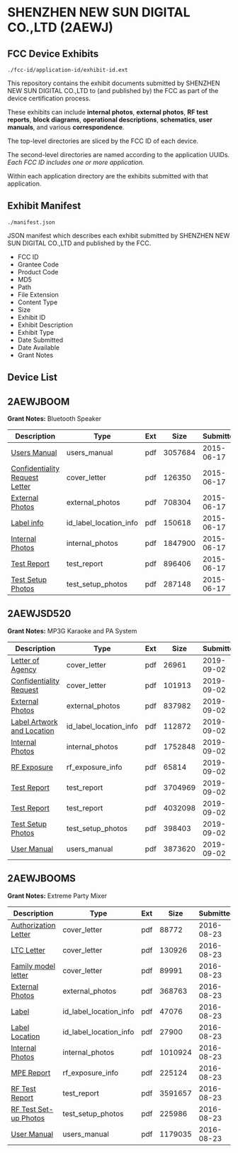 # SHENZHEN NEW SUN DIGITAL CO.,LTD (2AEWJ)
## FCC Device Exhibits

```
./fcc-id/application-id/exhibit-id.ext
```

This repository contains the exhibit documents submitted by SHENZHEN NEW SUN DIGITAL CO.,LTD to (and published by) the FCC as part of the device certification process.

These exhibits can include **internal photos**, **external photos**, **RF test reports**, **block diagrams**, **operational descriptions**, **schematics**, **user manuals**, and various **correspondence**.

The top-level directories are sliced by the FCC ID of each device.

The second-level directories are named according to the application UUIDs. *Each FCC ID includes one or more application.*

Within each application directory are the exhibits submitted with that application. 

## Exhibit Manifest

```
./manifest.json
```

JSON manifest which describes each exhibit submitted by SHENZHEN NEW SUN DIGITAL CO.,LTD and published by the FCC.

- FCC ID
- Grantee Code
- Product Code
- MD5
- Path
- File Extension
- Content Type
- Size
- Exhibit ID
- Exhibit Description
- Exhibit Type
- Date Submitted
- Date Available
- Grant Notes

## Device List
## 2AEWJBOOM
**Grant Notes:** Bluetooth Speaker

| Description | Type | Ext | Size | Submitted | Available |
| ----------- | ---- | --- | ---- | --------- | --------- |
| [Users Manual](2AEWJBOOM/eb0415e5fc9e90c3266be17b3603bfb3/2651549.pdf) | users_manual | pdf | 3057684 | 2015-06-17 | 2015-06-17 |
| [Confidentiality Request Letter](2AEWJBOOM/eb0415e5fc9e90c3266be17b3603bfb3/2651542.pdf) | cover_letter | pdf | 126350 | 2015-06-17 | 2015-06-17 |
| [External Photos](2AEWJBOOM/eb0415e5fc9e90c3266be17b3603bfb3/2651544.pdf) | external_photos | pdf | 708304 | 2015-06-17 | 2015-06-17 |
| [Label info](2AEWJBOOM/eb0415e5fc9e90c3266be17b3603bfb3/2651548.pdf) | id_label_location_info | pdf | 150618 | 2015-06-17 | 2015-06-17 |
| [Internal Photos](2AEWJBOOM/eb0415e5fc9e90c3266be17b3603bfb3/2651547.pdf) | internal_photos | pdf | 1847900 | 2015-06-17 | 2015-06-17 |
| [Test Report](2AEWJBOOM/eb0415e5fc9e90c3266be17b3603bfb3/2651551.pdf) | test_report | pdf | 896406 | 2015-06-17 | 2015-06-17 |
| [Test Setup Photos](2AEWJBOOM/eb0415e5fc9e90c3266be17b3603bfb3/2651550.pdf) | test_setup_photos | pdf | 287148 | 2015-06-17 | 2015-06-17 |
## 2AEWJSD520
**Grant Notes:** MP3G Karaoke and PA System

| Description | Type | Ext | Size | Submitted | Available |
| ----------- | ---- | --- | ---- | --------- | --------- |
| [Letter of Agency](2AEWJSD520/e3ce79a11884b64bec9fdddd4657c133/4425517.pdf) | cover_letter | pdf | 26961 | 2019-09-02 | 2019-09-02 |
| [Confidentiality Request](2AEWJSD520/e3ce79a11884b64bec9fdddd4657c133/4425518.pdf) | cover_letter | pdf | 101913 | 2019-09-02 | 2019-09-02 |
| [External Photos](2AEWJSD520/e3ce79a11884b64bec9fdddd4657c133/4425527.pdf) | external_photos | pdf | 837982 | 2019-09-02 | 2019-09-02 |
| [Label Artwork and Location](2AEWJSD520/e3ce79a11884b64bec9fdddd4657c133/4425528.pdf) | id_label_location_info | pdf | 112872 | 2019-09-02 | 2019-09-02 |
| [Internal Photos](2AEWJSD520/e3ce79a11884b64bec9fdddd4657c133/4425529.pdf) | internal_photos | pdf | 1752848 | 2019-09-02 | 2019-09-02 |
| [RF Exposure](2AEWJSD520/e3ce79a11884b64bec9fdddd4657c133/4425530.pdf) | rf_exposure_info | pdf | 65814 | 2019-09-02 | 2019-09-02 |
| [Test Report](2AEWJSD520/e3ce79a11884b64bec9fdddd4657c133/4425524.pdf) | test_report | pdf | 3704969 | 2019-09-02 | 2019-09-02 |
| [Test Report](2AEWJSD520/e3ce79a11884b64bec9fdddd4657c133/4425525.pdf) | test_report | pdf | 4032098 | 2019-09-02 | 2019-09-02 |
| [Test Setup Photos](2AEWJSD520/e3ce79a11884b64bec9fdddd4657c133/4425526.pdf) | test_setup_photos | pdf | 398403 | 2019-09-02 | 2019-09-02 |
| [User Manual](2AEWJSD520/e3ce79a11884b64bec9fdddd4657c133/4425519.pdf) | users_manual | pdf | 3873620 | 2019-09-02 | 2019-09-02 |
## 2AEWJBOOMS
**Grant Notes:** Extreme Party Mixer

| Description | Type | Ext | Size | Submitted | Available |
| ----------- | ---- | --- | ---- | --------- | --------- |
| [Authorization Letter](2AEWJBOOMS/ba4e53ba4425f00034417b9d5577e86d/3107785.pdf) | cover_letter | pdf | 88772 | 2016-08-23 | 2016-08-23 |
| [LTC Letter](2AEWJBOOMS/ba4e53ba4425f00034417b9d5577e86d/3107786.pdf) | cover_letter | pdf | 130926 | 2016-08-23 | 2016-08-23 |
| [Family model letter](2AEWJBOOMS/ba4e53ba4425f00034417b9d5577e86d/3107787.pdf) | cover_letter | pdf | 89991 | 2016-08-23 | 2016-08-23 |
| [External Photos](2AEWJBOOMS/ba4e53ba4425f00034417b9d5577e86d/3107788.pdf) | external_photos | pdf | 368763 | 2016-08-23 | 2016-08-23 |
| [Label](2AEWJBOOMS/ba4e53ba4425f00034417b9d5577e86d/3107789.pdf) | id_label_location_info | pdf | 47076 | 2016-08-23 | 2016-08-23 |
| [Label Location](2AEWJBOOMS/ba4e53ba4425f00034417b9d5577e86d/3107790.pdf) | id_label_location_info | pdf | 27900 | 2016-08-23 | 2016-08-23 |
| [Internal Photos](2AEWJBOOMS/ba4e53ba4425f00034417b9d5577e86d/3107791.pdf) | internal_photos | pdf | 1010924 | 2016-08-23 | 2016-08-23 |
| [MPE Report](2AEWJBOOMS/ba4e53ba4425f00034417b9d5577e86d/3107793.pdf) | rf_exposure_info | pdf | 225124 | 2016-08-23 | 2016-08-23 |
| [RF Test Report](2AEWJBOOMS/ba4e53ba4425f00034417b9d5577e86d/3107797.pdf) | test_report | pdf | 3591657 | 2016-08-23 | 2016-08-23 |
| [RF Test Set-up Photos](2AEWJBOOMS/ba4e53ba4425f00034417b9d5577e86d/3107798.pdf) | test_setup_photos | pdf | 225986 | 2016-08-23 | 2016-08-23 |
| [User Manual](2AEWJBOOMS/ba4e53ba4425f00034417b9d5577e86d/3107796.pdf) | users_manual | pdf | 1179035 | 2016-08-23 | 2016-08-23 |
